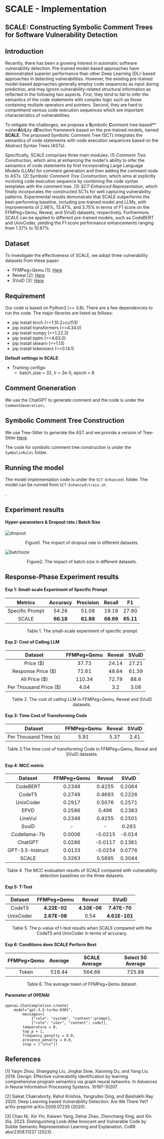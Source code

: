 

# SCALE - Implementation
## SCALE: Constructing Symbolic Comment Trees for Software Vulnerability Detection

## Introduction
Recently, there has been a growing interest in automatic software vulnerability detection. Pre-trained model-based approaches have demonstrated superior performance than other Deep Learning (DL)-based approaches in detecting vulnerabilities. However, the existing pre-trained model-based approaches generally employ code sequences as input during prediction, and may ignore vulnerability-related structural information as reflected in the following two aspects. First, they tend to fail to infer the semantics of the code statements with complex logic such as those containing multiple operators and pointers. Second, they are hard to comprehend various code execution sequences which are important characteristics of vulnerabilities.


To mitigate the challenges, we propose a **S**ymbolic **C**omment tree-based** vulner**A**bi**L**ity d**E**tection framework based on the pre-trained models, named **SCALE**. The proposed Symbolic Comment Tree (SCT) integrates the semantics of code statements with code execution sequences based on the Abstract Syntax Trees (ASTs).



Specifically, SCALE comprises three main modules: (1) *Comment Tree Construction*, which aims at enhancing the model's ability to infer the semantics of code statements by first incorporating Large Language Models (LLMs) for comment generation and then adding the comment node to ASTs. (2) *Symbolic Comment Tree Construction*, which aims at explicitly involving code execution sequence by combining the code syntax templates with the comment tree. (3) *SCT-Enhanced Representation*, which finally incorporates the constructed SCTs for well capturing vulnerability patterns. Experimental results demonstrate that SCALE outperforms the best-performing baseline, including pre-trained model and LLMs, with improvements of 2.96\%, 13.47\%, and 3.75\% in terms of F1 score on the FFMPeg+Qemu, Reveal, and SVulD datasets, respectively. Furthermore, SCALE can be applied to different pre-trained models, such as CodeBERT and UnixCoder, yielding the F1 score performance enhancements ranging from 1.37\% to 10.87\%. 

## Dataset
To investigate the effectiveness of SCALE, we adopt three vulnerability datasets from these paper: 

* FFMPeg+Qemu [1]: [Here](https://drive.google.com/file/d/1LrGV9i5A90qO8S49Bmo3K9AVQyl1sbOI/view?usp=drive_link)
* Reveal [2]: [Here](https://drive.google.com/file/d/1TcV_KzeBWCnAChl92g6vonpNhSVB0H0A/view?usp=drive_link)
* SVulD [3]: [Here](https://drive.google.com/file/d/1fw3SmCJjUCche2cSAhBjjnii7TO3qBje/view?usp=drive_link)
## Requirement
Our code is based on Python3 (>= 3.8). There are a few dependencies to run the code. The major libraries are listed as follows:

* pip install torch (==1.10.2+cu113)
* pip install transformers (==4.34.0)
* pip install numpy (==1.22.3)
* pip install tqdm (==4.63.0)
* pip install sklearn (==1.13)
* pip install tokenizers (==0.14.1)


**Default settings in SCALE**:
* Training configs: 
    * batch_size = 32, lr = 2e-5, epoch = 8

## Comment Gneneration
We use the ChatGPT to generate comment and  the code is under the ```CommentGeneration\```. 

## Symbolic Comment Tree Construction
We use Tree-Sitter to generate the AST and we provide a version of Tree-Sitter [Here](https://drive.google.com/file/d/1JMQbWIgN6GRGRAXW7UdYzD7OVScBK-Fq/view?usp=drive_link). 

The code for symbolic comment tree construction is under the ```SymbolicRule\``` folder. 

## Running the model
The model implementation code is under the ```SCT-Enhanced\``` folder. The model can be runned from ```SCT-Enhanced\train.sh```.

.

## Experiment results
#### Hyper-parameters & Dropout rate / Batch Size


![dropout](https://anonymous.4open.science/r/Comment4Vul2024/Figures/Dropout.png)

<center>Figure1. The impact of dropout rate in different datasets.</center>



![batchsize](https://anonymous.4open.science/r/Comment4Vul2024/Figures/Batchsize.png)

<center>Figure2. The impact of batch size in different datasets.</center>

## Response-Phase Experiment results

#### Exp 1: Small-scale Experiment of Specific Prompt

| Metrics          | Accuracy | Precision | Recall | F1    |
|:-------------------:|:-------------------:|:-------------------:|:-------------------:| :-------------------:|
| Specific Prompt  | 54.26    | 51.08     | 19.19  | 27.90 |
| SCALE            | <b>66.18    | <b>61.88     | <b>68.69  | <b>65.11 |

<center>Table 1. The small-scale experiment of specific prompt</center>

#### Exp 2: Cost of Calling LLM


|  Dataset   | FFMPeg+Qemu   |  Reveal  | SVulD  |
|:-------------------:|:-------------------:|:-------------------:|:-------------------:| 
| Price    ($)          | 37.73       | 24.14  | 27.21  |
| Response Price   ($)  | 72.61       | 48.64  | 61.39  |
| All Price     ($)     | 110.34      | 72.78  | 88.6   |
| Per Thousand Price ($)| 4.04        | 3.2    | 3.08   |


<center>Table 2. The cost of calling LLM in FFMPeg+Qemu, Reveal and SVulD datasets. </center>

#### Exp 3: Time Cost of Transforming Code

|  Dataset   | FFMPeg+Qemu   |  Reveal  | SVulD  |
|:-------------------:|:-------------------:|:-------------------:|:-------------------:| 
| Per Thousand Time (s)     | 5.91        | 5.37   | 2.41   |


<center>Table 3.The time cost of transforming Code in FFMPeg+Qemu, Reveal and SVulD datasets.  </center>

#### Exp 4: MCC metric
|  Dataset   | FFMPeg+Qemu   |  Reveal  | SVulD  |
|:-------------------:|:-------------------:|:-------------------:|:-------------------:| 
| CodeBERT   | 0.2348 | 0.4255  | 0.2064  |
| CodeT5     | 0.2749 | 0.4693  | 0.2226  |
| UnixCoder  | 0.2917 | 0.5076  | 0.2571  |
| EPVD       | 0.2586 | 0.496   | 0.2383  |
| LineVul    | 0.2348 | 0.4255  | 0.2501  |
| SvulD      | -      | -       | 0.293   |
| Codellama-7b | 0.0006 | -0.0215 | -0.014  |
| ChatGPT    | 0.0286 | -0.0117 | 0.1361  |
| GPT-3.5-Instruct | 0.0133 | -0.0254 | 0.0776  |
| SCALE      | 0.3263 | 0.5895  | 0.3044  |

<center>Table 4. The MCC evaluation results of SCALE compared with vulnerability detection baselines on the three datasets.</center>

#### Exp 5: T-Test

|  Dataset   | FFMPeg+Qemu   |  Reveal  | SVulD  |
|:-------------------:|:-------------------:|:-------------------:|:-------------------:| 
| CodeT5    | <b>4.22E-02 | <b>4.10E-06 | <b>7.47E-70  |
| UnixCoder | <b>2.67E-08 | 0.54 | <b>4.61E-101 |


<center>Table 5. The p-value of t-test results when SCALE compared with the CodeT5 and UnixCoder in terms of accuracy.</center>


#### Exp 6: Conditions does SCALE Perform Best
| FFMPeg+Qemu | Average | SCALE Average | Select 50 Average |
|:-------------------:|:-------------------:|:-------------------:|:-------------------:|
| Token  | 516.44  | 564.66        | 725.88         |

<center>Table 6. The average token of FFMPeg+Qemu dataset. </center>

#### Parameter of OPENAI
```
openai.ChatCompletion.create(
    model="gpt-3.5-turbo-0301", 
        messages=[
            {"role": "system", "content":prompt},
            {"role": "user", "content": code}], 
        temperature = 0, 
        top_p = 1, 
        frequency_penalty = 0.0, 
        presence_penalty = 0.0,
        stop = ["\n\n"])
```




## References
[1] Yaqin Zhou, Shangqing Liu, Jingkai Siow, Xiaoning Du, and Yang Liu. 2019. Devign: Effective vulnerability identification by learning comprehensive program semantics via graph neural networks. In Advances in Neural Information Processing Systems. 10197–10207.

[2] Saikat Chakraborty, Rahul Krishna, Yangruibo Ding, and Baishakhi Ray. 2020. Deep Learning based Vulnerability Detection: Are We There Yet? arXiv preprint arXiv:2009.07235 (2020).

[3] Chao Ni, Xin Yin, Kaiwen Yang, Dehai Zhao, Zhenchang Xing, and Xin Xia. 2023. Distinguishing Look-Alike Innocent and Vulnerable Code by Subtle Semantic Representation Learning and Explanation. CoRR abs/2308.11237 (2023).